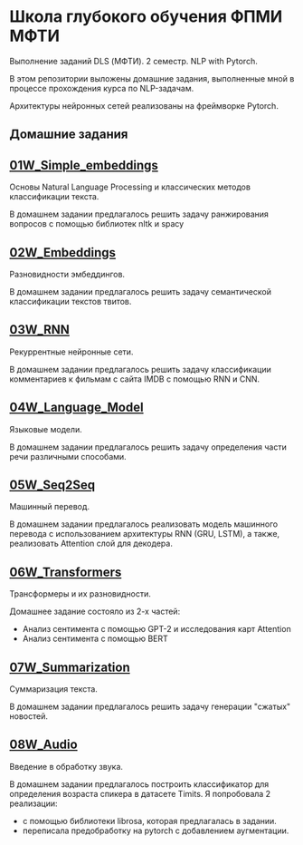 # Школа глубокого обучения ФПМИ МФТИ
Выполнение заданий DLS (МФТИ). 2 семестр. NLP with Pytorch.

В этом репозитории выложены домашние задания, выполненные мной в процессе прохождения курса по NLP-задачам.

Архитектуры нейронных сетей реализованы на фреймворке Pytorch.

## Домашние задания

## [01W_Simple_embeddings](01W_Simple_embeddings)
Основы Natural Language Processing и классических методов классификации текста.

В домашнем задании предлагалось решить задачу ранжирования вопросов с помощью библиотек nltk и spacy

## [02W_Embeddings](02W_Embeddings)
Разновидности эмбеддингов.

В домашнем задании предлагалось решить задачу семантической классификации текстов твитов.

## [03W_RNN](03W_RNN)
Рекуррентные нейронные сети.

В домашнем задании предлагалось решить задачу классификации комментариев к фильмам с сайта IMDB с помощью RNN и CNN.

## [04W_Language_Model](04W_Language_Model)
Языковые модели.

В домашнем задании предлагалось решить задачу определения части речи различными способами.

## [05W_Seq2Seq](05W_Seq2Seq)
Машинный перевод.

В домашнем задании предлагалось реализовать модель машинного перевода с использованием архитектуры RNN (GRU, LSTM), а также, реализовать Attention слой для декодера.

## [06W_Transformers](06W_Transformers)
Трансформеры и их разновидности.

Домашнее задание состояло из 2-х частей:
- Анализ сентимента с помощью GPT-2 и исследования карт Attention
- Анализ сентимента с помощью BERT

## [07W_Summarization](07W_Summarization)
Суммаризация текста.

В домашнем задании предлагалось решить задачу генерации "сжатых" новостей.

## [08W_Audio](08W_Audio)
Введение в обработку звука.

В домашнем задании предлагалось построить классификатор для определения возраста спикера в датасете Timits.
Я попробовала 2 реализации: 
- с помощью библиотеки librosa, которая предлагалась в задании.
- переписала предобработку на pytorch с добавлением аугментации.